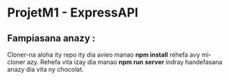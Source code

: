 # ProjetM1 - ExpressAPI
## Fampiasana anazy :
Cloner-na aloha ity repo ity dia avieo manao **npm install** rehefa avy mi-cloner azy.
Rehefa vita izay dia manao **npm run server** indray handefasana anazy dia vita ny chocolat.
